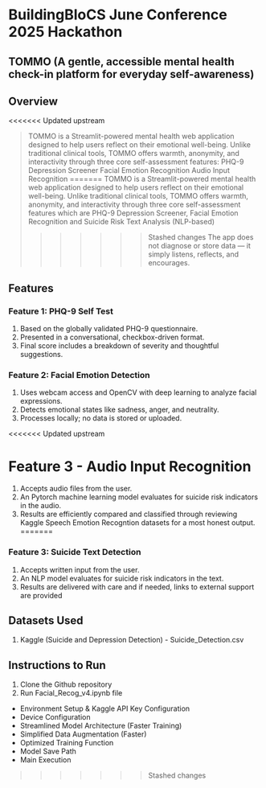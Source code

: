 # BuildingBloCS June Conference 2025 Hackathon

## TOMMO (A gentle, accessible mental health check-in platform for everyday self-awareness)

## Overview
<<<<<<< Updated upstream
> TOMMO is a Streamlit-powered mental health web application designed to help users reflect on their emotional well-being. Unlike traditional clinical tools, TOMMO offers warmth, anonymity, and interactivity through three core self-assessment features:
> PHQ-9 Depression Screener
> Facial Emotion Recognition
> Audio Input Recognition
=======
> TOMMO is a Streamlit-powered mental health web application designed to help users reflect on their emotional well-being. Unlike traditional clinical tools, TOMMO offers warmth, anonymity, and interactivity through three core self-assessment features which are
> PHQ-9 Depression Screener, 
> Facial Emotion Recognition and
> Suicide Risk Text Analysis (NLP-based)
>>>>>>> Stashed changes
> The app does not diagnose or store data — it simply listens, reflects, and encourages.

## Features
### Feature 1: PHQ-9 Self Test
1. Based on the globally validated PHQ-9 questionnaire.
2. Presented in a conversational, checkbox-driven format.
3. Final score includes a breakdown of severity and thoughtful suggestions.

### Feature 2: Facial Emotion Detection
1. Uses webcam access and OpenCV with deep learning to analyze facial expressions.
2. Detects emotional states like sadness, anger, and neutrality.
3. Processes locally; no data is stored or uploaded.

<<<<<<< Updated upstream
# Feature 3 - Audio Input Recognition
1. Accepts audio files from the user.
2. An Pytorch machine learning model evaluates for suicide risk indicators in the audio.
3. Results are efficiently compared and classified through reviewing Kaggle Speech Emotion Recogntion datasets for a most honest output.
=======
### Feature 3: Suicide Text Detection
1. Accepts written input from the user.
2. An NLP model evaluates for suicide risk indicators in the text.
3. Results are delivered with care and if needed, links to external support are provided

## Datasets Used
1. Kaggle (Suicide and Depression Detection) - Suicide_Detection.csv

## Instructions to Run
1. Clone the Github repository
2. Run Facial_Recog_v4.ipynb file
- Environment Setup & Kaggle API Key Configuration
- Device Configuration
- Streamlined Model Architecture (Faster Training)
- Simplified Data Augmentation (Faster)
- Optimized Training Function
- Model Save Path
- Main Execution
>>>>>>> Stashed changes
